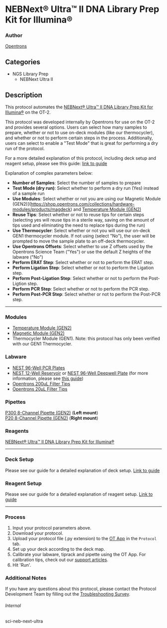# NEBNext® Ultra™ II DNA Library Prep Kit for Illumina®

### Author
[Opentrons](https://opentrons.com/)



## Categories
* NGS Library Prep
	* NEBNext Ultra II

## Description
This protocol automates the [NEBNext® Ultra™ II DNA Library Prep Kit for Illumina®](https://www.neb.com/products/e7645-nebnext-ultra-ii-dna-library-prep-kit-for-illumina#Product%20Information) on the OT-2.

This protocol was developed internally by Opentrons for use on the OT-2 and provides several options. Users can select how many samples to prepare, whether or not to use on-deck modules (like our thermocycler), and whether or not to perform certain steps in the process. Additionally, users can select to enable a "Test Mode" that is great for performing a dry run of the protocol.

For a more detailed explanation of this protocol, including deck setup and reagent setup, please see this guide: [link to guide](https://opentrons-protocol-library-website.s3.amazonaws.com/custom-README-images/sci-neb-next-ultra/NEBNext+Ultra+II+-+Protocol+Library+Readme.pdf)

Explanation of complex parameters below:
* **Number of Samples**: Select the number of samples to prepare
* **Test Mode (dry run)**: Select whether to perform a dry run (Yes) instead of a sample run
* **Use Modules**: Select whether or not you are using our Magnetic Module (GEN2)](https://shop.opentrons.com/collections/hardware-modules/products/magdeck) and [Temperature Module (GEN2)](https://shop.opentrons.com/collections/hardware-modules/products/tempdeck)
* **Reuse Tips**: Select whether or not to reuse tips for certain steps (selecting yes will reuse tips in a sterile way, saving on the amount of tips used and eliminating the need to replace tips during the run)
* **Use Thermocycler**: Select whether or not you will use our on-deck GEN1 thermocycler module. If not using (select "No"), the user will be prompted to move the sample plate to an off-deck thermocycler.
* **Use Opentrons Offsets**: Select whether to use Z offsets used by the Opentrons Science Team ("Yes") or use the default Z heights of the labware ("No")
* **Perform ERAT Step**: Select whether or not to perform the ERAT step.
* **Perform Ligation Step**: Select whether or not to perform the Ligation step.
* **Perform Post-Ligation Step**: Select whether or not to perform the Post-Ligtion step.
* **Perform PCR Step**: Select whether or not to perform the PCR step.
* **Perform Post-PCR Step**: Select whether or not to perform the Post-PCR step.

---

### Modules
* [Temperature Module (GEN2)](https://shop.opentrons.com/collections/hardware-modules/products/tempdeck)
* [Magnetic Module (GEN2)](https://shop.opentrons.com/collections/hardware-modules/products/magdeck)
* Thermocycler Module (GEN1). Note: this protocol has only been verified with our GEN1 Thermocycler.


### Labware
* [NEST 96-Well PCR Plates](https://shop.opentrons.com/nest-0-1-ml-96-well-pcr-plate-full-skirt/)
* [NEST 12-Well Reservoir](https://shop.opentrons.com/nest-12-well-reservoirs-15-ml/) or [NEST 96-Well Deepwell Plate](https://shop.opentrons.com/nest-2-ml-96-well-deep-well-plate-v-bottom/) (for more information, please see [this guide](https://opentrons-protocol-library-website.s3.amazonaws.com/custom-README-images/sci-neb-next-ultra/NEBNext+Ultra+II+-+Protocol+Library+Readme.pdf))
* [Opentrons 200µL Filter Tips](https://shop.opentrons.com/opentrons-200ul-filter-tips/)
* [Opentrons 20µL Filter Tips](https://shop.opentrons.com/opentrons-20ul-filter-tips/)

### Pipettes
[P300 8-Channel Pipette (GEN2)](https://shop.opentrons.com/8-channel-electronic-pipette/) (**Left mount**)</br>
[P20 8-Channel Pipette (GEN2)](https://shop.opentrons.com/8-channel-electronic-pipette/) (**Right mount**)


### Reagents
[NEBNext® Ultra™ II DNA Library Prep Kit for Illumina®](https://www.neb.com/products/e7645-nebnext-ultra-ii-dna-library-prep-kit-for-illumina#Product%20Information)


---

### Deck Setup
Please see our guide for a detailed explanation of deck setup. [Link to guide](https://opentrons-protocol-library-website.s3.amazonaws.com/custom-README-images/sci-neb-next-ultra/NEBNext+Ultra+II+-+Protocol+Library+Readme.pdf)

### Reagent Setup
Please see our guide for a detailed explanation of reagent setup. [Link to guide](https://opentrons-protocol-library-website.s3.amazonaws.com/custom-README-images/sci-neb-next-ultra/NEBNext+Ultra+II+-+Protocol+Library+Readme.pdf)

---

### Process
1. Input your protocol parameters above.
2. Download your protocol.
3. Upload your protocol file (.py extension) to the [OT App](https://opentrons.com/ot-app) in the `Protocol` tab.
4. Set up your deck according to the deck map.
5. Calibrate your labware, tiprack and pipette using the OT App. For calibration tips, check out our [support articles](https://support.opentrons.com/en/collections/1559720-guide-for-getting-started-with-the-ot-2).
6. Hit 'Run'.

### Additional Notes
If you have any questions about this protocol, please contact the Protocol Development Team by filling out the [Troubleshooting Survey](https://protocol-troubleshooting.paperform.co/).

###### Internal
sci-neb-next-ultra

